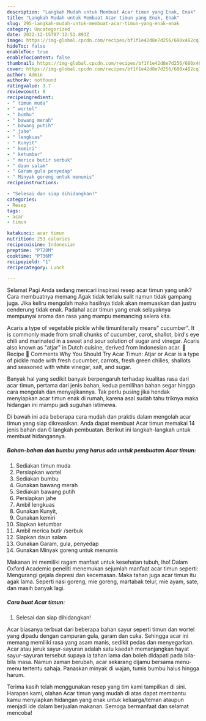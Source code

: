 ```yaml
---
description: "Langkah Mudah untuk Membuat Acar timun yang Enak, Enak"
title: "Langkah Mudah untuk Membuat Acar timun yang Enak, Enak"
slug: 295-langkah-mudah-untuk-membuat-acar-timun-yang-enak-enak
category: Uncategorized
date: 2022-12-15T07:12:51.893Z
image: https://img-global.cpcdn.com/recipes/bf1f1e42d8e7d256/680x482cq70/acar-timun-foto-resep-utama.jpg
hideToc: false
enableToc: true
enableTocContent: false
thumbnail: https://img-global.cpcdn.com/recipes/bf1f1e42d8e7d256/680x482cq70/acar-timun-foto-resep-utama.jpg
cover: https://img-global.cpcdn.com/recipes/bf1f1e42d8e7d256/680x482cq70/acar-timun-foto-resep-utama.jpg
author: Admin
authorAv: notfound
ratingvalue: 3.7
reviewcount: 8
recipeingredient:
- " timun muda"
- " wortel"
- " bumbu"
- " bawang merah"
- " bawang putih"
- " jahe"
- " lengkuas"
- " Kunyit"
- " kemiri"
- " ketumbar"
- " merica butir serbuk"
- " daun salam"
- " Garam gula penyedap"
- " Minyak goreng untuk menumis"
recipeinstructions:

- "Selesai dan siap dihidangkan!"
categories:
- Resep
tags:
- acar
- timun

katakunci: acar timun 
nutrition: 253 calories
recipecuisine: Indonesian
preptime: "PT28M"
cooktime: "PT36M"
recipeyield: "1"
recipecategory: Lunch

---
```



Selamat Pagi Anda sedang mencari inspirasi resep acar timun yang unik? Cara membuatnya memang Agak tidak terlalu sulit namun tidak gampang juga. Jika keliru mengolah maka hasilnya tidak akan memuaskan dan justru cenderung tidak enak. Padahal acar timun yang enak selayaknya mempunyai aroma dan rasa yang mampu memancing selera kita.


Acaris a type of vegetable pickle while timunliterally means&#34; cucumber&#34;. It is commonly made from small chunks of cucumber, carot, shallot, bird&#39;s eye chili and marinated in a sweet and sour solution of sugar and vinegar. Acaris also known as &#34;atjar&#34; in Dutch cuisine, derived from Indonesian acar. 📖 Recipe 💬 Comments Why You Should Try Acar Timun: Atjar or Acar is a type of pickle made with fresh cucumber, carrots, fresh green chilies, shallots and seasoned with white vinegar, salt, and sugar.

Banyak hal yang sedikit banyak berpengaruh terhadap kualitas rasa dari acar timun, pertama dari jenis bahan, kedua pemilihan bahan segar hingga cara mengolah dan menyajikannya. Tak perlu pusing jika hendak menyiapkan acar timun enak di rumah, karena asal sudah tahu triknya maka hidangan ini mampu jadi suguhan istimewa.


Di bawah ini ada beberapa cara mudah dan praktis dalam mengolah acar timun yang siap dikreasikan. Anda dapat membuat Acar timun memakai 14 jenis bahan dan 0 langkah pembuatan. Berikut ini langkah-langkah untuk membuat hidangannya.

<!--inarticleads1-->

##### Bahan-bahan dan bumbu yang harus ada untuk pembuatan Acar timun:

1. Sediakan  timun muda
1. Persiapkan  wortel
1. Sediakan  bumbu
1. Gunakan  bawang merah
1. Sediakan  bawang putih
1. Persiapkan  jahe
1. Ambil  lengkuas
1. Gunakan  Kunyit,
1. Gunakan  kemiri
1. Siapkan  ketumbar
1. Ambil  merica butir /serbuk
1. Siapkan  daun salam
1. Gunakan  Garam, gula, penyedap
1. Gunakan  Minyak goreng untuk menumis


Makanan ini memiliki ragam manfaat untuk kesehatan tubuh, lho! Dalam Oxford Academic peneliti menemukan sejumlah manfaat acar timun seperti: Mengurangi gejala depresi dan kecemasan. Maka tahan juga acar timun itu agak lama. Seperti nasi goreng, mie goreng, martabak telur, mie ayam, sate, dan masih banyak lagi. 

<!--inarticleads2-->

##### Cara buat Acar timun:


1. Selesai dan siap dihidangkan!

Acar biasanya terbuat dari beberapa bahan sayur seperti timun dan wortel yang dipadu dengan campuran gula, garam dan cuka. Sehingga acar ini memang memiliki rasa yang asam manis, sedikit pedas dan menyegarkan. Acar atau jeruk sayur-sayuran adalah satu kaedah memanjangkan hayat sayur-sayuran tersebut supaya ia tahan lama dan boleh didapati pada bila-bila masa. Namun zaman berubah, acar sekarang dijamu bersama menu-menu tertentu sahaja. Panaskan minyak di wajan, tumis bumbu halus hingga harum. 

Terima kasih telah menggunakan resep yang tim kami tampilkan di sini. Harapan kami, olahan Acar timun yang mudah di atas dapat membantu kamu menyiapkan hidangan yang enak untuk keluarga/teman ataupun menjadi ide dalam berjualan makanan. Semoga bermanfaat dan selamat mencoba!
